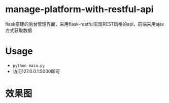 # manage-platform-with-restful-api
flask搭建的后台管理界面，采用flask-restful实现REST风格的api，前端采用ajax方式获取数据
# Usage
* `python main.py`
* 访问127.0.0.1:5000即可
# 效果图
